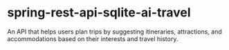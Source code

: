 # spring-rest-api-sqlite-ai-travel
An API that helps users plan trips by suggesting itineraries, attractions, and accommodations based on their interests and travel history.
